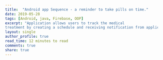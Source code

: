 ```yaml
---
title:  "Android app Sequence - a reminder to take pills on time."
date: 2019-05-28
tags: [Android, java, Firebase, OOP]
excerpt: "Application allows users to track the medical
treatment by creating a schedule and receiving notification from application."
layout: single
author_profile: true
read_time: 12 minutes to read
comments: true
share: true
---
```

